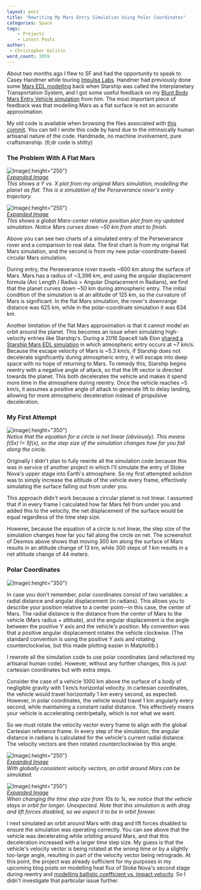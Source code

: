 ```yaml
---
layout: post
title: "Rewriting My Mars Entry Simulation Using Polar Coordinates"
categories: Space
tags:
    - Projects
    - Latest Posts
author:
 - Christopher Kalitin
word_count: 1059
---
```

<head>
    <meta property="og:image" content="{{site.url}}/assets/images/polar-mars-sim/Perseverance_Polar_xy.png">
</head>

About two months ago I flew to SF and had the opportunity to speak to Casey Handmer while touring [Impulse Labs](https://ckalitin.github.io/space/2025/06/02/impulse-master-plan.html). Handmer had previously done some [Mars EDL modelling](https://caseyhandmer.wordpress.com/2016/09/29/spacex-mars-plan-analysis/) back when Starship was called the Interplanetary Transportation System, and I got some useful feedback on my [Blunt Body Mars Entry Vehicle simulation](https://ckalitin.github.io/space/2025/07/26/polar-mars-sim.html) from him. The most important piece of feedback was that modelling Mars as a flat surface is not an accurate approximation.

My old code is available when browsing the files associated with [this commit](https://github.com/CKalitin/Martian-Ballistic-Modelling/tree/7d8259368cf26e0765eb03a828a1cbb55736c84a). You can tell I wrote this code by hand due to the intrinsically human artisanal nature of the code. Handmade, no machine involvement, pure craftsmanship. (tl;dr code is shitty)

### **The Problem With A Flat Mars**

![Image](/assets/images/polar-mars-sim/Perseverance_Cartesian_xy.png){:height="250"}  
*[Expanded Image](/assets/images/polar-mars-sim/Perseverance_Cartesian.png)*  
*This shows a Y vs. X plot from my original Mars simulation, modelling the planet as flat. This is a simulation of the Perseverance rover's entry trajectory.*

![Image](/assets/images/polar-mars-sim/Perseverance_Polar_xy.png){:height="250"}  
*[Expanded Image](/assets/images/polar-mars-sim/Perseverance_Polar.png)*  
*This shows a global Mars-center relative position plot from my updated simulation. Notice Mars curves down ~50 km from start to finish.*

Above you can see two charts of a simulated entry of the Perseverance rover and a comparison to real data. The first chart is from my original flat Mars simulation, and the second is from my new polar-coordinate-based circular Mars simulation. 

During entry, the Perseverance rover travels ~600 km along the surface of Mars. Mars has a radius of ~3,396 km, and using the angular displacement formula (Arc Length / Radius = Angular Displacement in Radians), we find that the planet curves down ~50 km during atmospheric entry. The initial condition of the simulation is at an altitude of 125 km, so the curvature of Mars is significant. In the flat Mars simulation, the rover's downrange distance was 625 km, while in the polar-coordinate simulation it was 634 km.

Another limitation of the flat Mars approximation is that it cannot model an orbit around the planet. This becomes an issue when simulating high-velocity entries like Starship's. During a 2016 SpaceX talk Elon [shared a Starship Mars EDL simulation](https://youtu.be/o7lBn93SxyE?si=aGaAdXPdI904-rYb&t=2016) in which atmospheric entry occurs at ~7 km/s. Because the escape velocity of Mars is ~5.3 km/s, if Starship does not decelerate significantly during atmospheric entry, it will escape into deep space with no hope of returning to Mars. To remedy this, Starship begins reentry with a negative angle of attack, so that the lift vector is directed towards the planet. This both decelerates the vehicle and makes it spend more time in the atmosphere during reentry. Once the vehicle reaches ~5 km/s, it assumes a positive angle of attack to generate lift to delay landing, allowing for more atmospheric deceleration instead of propulsive deceleration.

### **My First Attempt**

![Image](/assets/images/polar-mars-sim/Desmos.png){:height="350"}  
*Notice that the equation for a circle is not linear (obviously). This means f(5x) != 5f(x), so the step size of the simulation changes how far you fall along the circle.*

Originally I didn't plan to fully rewrite all the simulation code because this was in service of another project in which I'll simulate the entry of Stoke Nova's upper stage into Earth's atmosphere. So my first attempted solution was to simply increase the altitude of the vehicle every frame, effectively simulating the surface falling out from under you.

This approach didn't work because a circular planet is not linear. I assumed that if in every frame I calculated how far Mars fell from under you and added this to the velocity, the net displacement of the surface would be equal regardless of the time step size.

However, because the equation of a circle is not linear, the step size of the simulation changes how far you fall along the circle on net. The screenshot of Desmos above shows that moving 300 km along the surface of Mars results in an altitude change of 13 km, while 300 steps of 1 km results in a net altitude change of 44 meters.

### **Polar Coordinates**

![Image](/assets/images/polar-mars-sim/polar.jpg){:height="350"}

In case you don't remember, polar coordinates consist of two variables: a radial distance and angular displacement (in radians). This allows you to describe your position relative to a center point—in this case, the center of Mars. The radial distance is the distance from the center of Mars to the vehicle (Mars radius + altitude), and the angular displacement is the angle between the positive Y axis and the vehicle's position. My convention was that a positive angular displacement rotates the vehicle clockwise. (The standard convention is using the positive Y axis and rotating counterclockwise, but this made plotting easier in Matplotlib.)

I rewrote all the simulation code to use polar coordinates (and refactored my artisanal human code). However, without any further changes, this is just cartesian coordinates but with extra steps.

Consider the case of a vehicle 1000 km above the surface of a body of negligible gravity with 1 km/s horizontal velocity. In cartesian coordinates, the vehicle would travel horizontally 1 km every second, as expected. However, in polar coordinates, the vehicle would travel 1 km angularly every second, while maintaining a constant radial distance. This effectively means your vehicle is accelerating centripetally, which is not what we want.

So we must rotate the velocity vector every frame to align with the global Cartesian reference frame. In every step of the simulation, the angular distance in radians is calculated for the vehicle's current radial distance. The velocity vectors are then rotated counterclockwise by this angle.

![Image](/assets/images/polar-mars-sim/orbit-10s-timestep_xy.png){:height="250"}  
*[Expanded Image](/assets/images/polar-mars-sim/orbit-10s-timestep.png)*  
*With globally consistent velocity vectors, an orbit around Mars can be simulated.*  

![Image](/assets/images/polar-mars-sim/orbit-1s-timestep_xy.png){:height="250"}  
*[Expanded Image](/assets/images/polar-mars-sim/orbit-1s-timestep.png)*  
*When changing the time step size from 10s to 1s, we notice that the vehicle stays in orbit for longer. Unexpected. Note that this simulation is with drag and lift forces disabled, so we expect it to be in orbit forever.*

I next simulated an orbit around Mars with drag and lift forces disabled to ensure the simulation was operating correctly. You can see above that the vehicle was decelerating while orbiting around Mars, and that this deceleration increased with a larger time step size. My guess is that the vehicle's velocity vector is being rotated at the wrong time or by a slightly too-large angle, resulting in part of the velocity vector being retrograde. At this point, the project was already sufficient for my purposes in my upcoming blog posts on modelling heat flux of Stoke Nova's second stage during reentry and [modelling ballistic coefficient vs. impact velocity](https://ckalitin.github.io/space/2025/05/13/martian-ballistic-coefficient.html). So I didn't investigate that particular issue further.